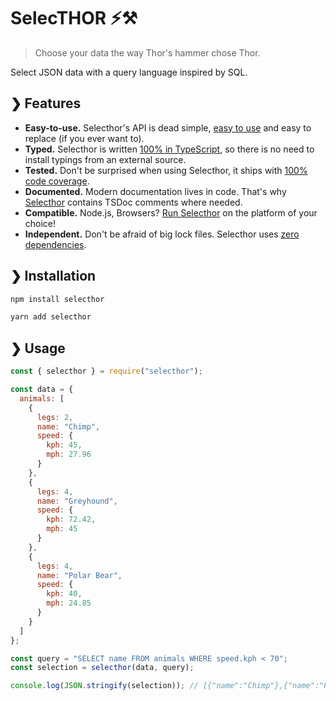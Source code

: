 # SelecTHOR ⚡⚒️

> Choose your data the way Thor's hammer chose Thor.

Select JSON data with a query language inspired by SQL.

## ❯ Features

- **Easy-to-use.** Selecthor's API is dead simple, [easy to use](#-usage) and easy to replace (if you ever want to).
- **Typed.** Selecthor is written [100% in TypeScript](./src/index.ts), so there is no need to install typings from an external source.
- **Tested.** Don't be surprised when using Selecthor, it ships with [100% code coverage](./src/index.test.ts).
- **Documented.** Modern documentation lives in code. That's why [Selecthor](./src/index.ts) contains TSDoc comments where needed.
- **Compatible.** Node.js, Browsers? [Run Selecthor](https://runkit.com/npm/selecthor) on the platform of your choice!
- **Independent.** Don't be afraid of big lock files. Selecthor uses [zero dependencies](https://www.npmjs.com/package/selecthor?activeTab=dependencies).

## ❯ Installation

```bash
npm install selecthor
```

```bash
yarn add selecthor
```

## ❯ Usage

```javascript
const { selecthor } = require("selecthor");

const data = {
  animals: [
    {
      legs: 2,
      name: "Chimp",
      speed: {
        kph: 45,
        mph: 27.96
      }
    },
    {
      legs: 4,
      name: "Greyhound",
      speed: {
        kph: 72.42,
        mph: 45
      }
    },
    {
      legs: 4,
      name: "Polar Bear",
      speed: {
        kph: 40,
        mph: 24.85
      }
    }
  ]
};

const query = "SELECT name FROM animals WHERE speed.kph < 70";
const selection = selecthor(data, query);

console.log(JSON.stringify(selection)); // [{"name":"Chimp"},{"name":"Polar Bear"}]
```
